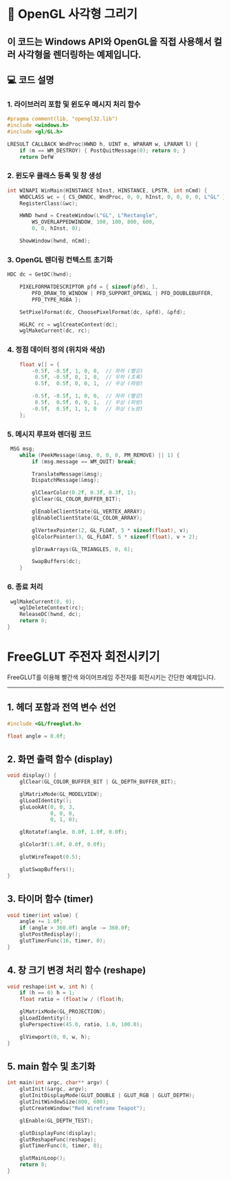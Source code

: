 # 🎨 OpenGL 사각형 그리기

이 코드는 Windows API와 OpenGL을 직접 사용해서 컬러 사각형을 렌더링하는 예제입니다.
---

## 💻 코드 설명

### 1. 라이브러리 포함 및 윈도우 메시지 처리 함수

```cpp
#pragma comment(lib, "opengl32.lib")
#include <windows.h>
#include <gl/GL.h>

LRESULT CALLBACK WndProc(HWND h, UINT m, WPARAM w, LPARAM l) {
    if (m == WM_DESTROY) { PostQuitMessage(0); return 0; }
    return DefW
```
### 2. 윈도우 클래스 등록 및 창 생성

```cpp
int WINAPI WinMain(HINSTANCE hInst, HINSTANCE, LPSTR, int nCmd) {
    WNDCLASS wc = { CS_OWNDC, WndProc, 0, 0, hInst, 0, 0, 0, 0, L"GL" };
    RegisterClass(&wc);

    HWND hwnd = CreateWindow(L"GL", L"Rectangle",
        WS_OVERLAPPEDWINDOW, 100, 100, 800, 600,
        0, 0, hInst, 0);

    ShowWindow(hwnd, nCmd);

```

### 3. OpenGL 렌더링 컨텍스트 초기화

```cpp
HDC dc = GetDC(hwnd);

    PIXELFORMATDESCRIPTOR pfd = { sizeof(pfd), 1,
        PFD_DRAW_TO_WINDOW | PFD_SUPPORT_OPENGL | PFD_DOUBLEBUFFER,
        PFD_TYPE_RGBA };

    SetPixelFormat(dc, ChoosePixelFormat(dc, &pfd), &pfd);

    HGLRC rc = wglCreateContext(dc);
    wglMakeCurrent(dc, rc);

```

### 4. 정점 데이터 정의 (위치와 색상)

```cpp
    float v[] = {
        -0.5f, -0.5f, 1, 0, 0,  // 좌하 (빨강)
         0.5f, -0.5f, 0, 1, 0,  // 우하 (초록)
         0.5f,  0.5f, 0, 0, 1,  // 우상 (파랑)

        -0.5f, -0.5f, 1, 0, 0,  // 좌하 (빨강)
         0.5f,  0.5f, 0, 0, 1,  // 우상 (파랑)
        -0.5f,  0.5f, 1, 1, 0   // 좌상 (노랑)
    };

```

### 5. 메시지 루프와 렌더링 코드

```cpp
 MSG msg;
    while (PeekMessage(&msg, 0, 0, 0, PM_REMOVE) || 1) {
        if (msg.message == WM_QUIT) break;

        TranslateMessage(&msg);
        DispatchMessage(&msg);

        glClearColor(0.2f, 0.3f, 0.3f, 1);
        glClear(GL_COLOR_BUFFER_BIT);

        glEnableClientState(GL_VERTEX_ARRAY);
        glEnableClientState(GL_COLOR_ARRAY);

        glVertexPointer(2, GL_FLOAT, 5 * sizeof(float), v);
        glColorPointer(3, GL_FLOAT, 5 * sizeof(float), v + 2);

        glDrawArrays(GL_TRIANGLES, 0, 6);

        SwapBuffers(dc);
    }

```

### 6. 종료 처리

```cpp
 wglMakeCurrent(0, 0);
    wglDeleteContext(rc);
    ReleaseDC(hwnd, dc);
    return 0;
}
```



# FreeGLUT 주전자 회전시키기

FreeGLUT를 이용해 빨간색 와이어프레임 주전자를 회전시키는 간단한 예제입니다.

---

## 1. 헤더 포함과 전역 변수 선언

```cpp
#include <GL/freeglut.h>

float angle = 0.0f;
```

## 2. 화면 출력 함수 (display)

```cpp
void display() {
    glClear(GL_COLOR_BUFFER_BIT | GL_DEPTH_BUFFER_BIT);

    glMatrixMode(GL_MODELVIEW);
    glLoadIdentity();
    gluLookAt(0, 0, 3,  
              0, 0, 0,
              0, 1, 0);  

    glRotatef(angle, 0.0f, 1.0f, 0.0f);

    glColor3f(1.0f, 0.0f, 0.0f);

    glutWireTeapot(0.5);  

    glutSwapBuffers();
}
```
## 3. 타이머 함수 (timer)

```cpp
void timer(int value) {
    angle += 1.0f;
    if (angle > 360.0f) angle -= 360.0f;
    glutPostRedisplay();
    glutTimerFunc(16, timer, 0);
}
```
## 4. 창 크기 변경 처리 함수 (reshape)

```cpp
void reshape(int w, int h) {
    if (h == 0) h = 1;
    float ratio = (float)w / (float)h;

    glMatrixMode(GL_PROJECTION);
    glLoadIdentity();
    gluPerspective(45.0, ratio, 1.0, 100.0);

    glViewport(0, 0, w, h);
}
```
## 5. main 함수 및 초기화

```cpp
int main(int argc, char** argv) {
    glutInit(&argc, argv);
    glutInitDisplayMode(GLUT_DOUBLE | GLUT_RGB | GLUT_DEPTH);
    glutInitWindowSize(800, 600);
    glutCreateWindow("Red Wireframe Teapot");

    glEnable(GL_DEPTH_TEST);

    glutDisplayFunc(display);
    glutReshapeFunc(reshape);
    glutTimerFunc(0, timer, 0);

    glutMainLoop();
    return 0;
}
```
